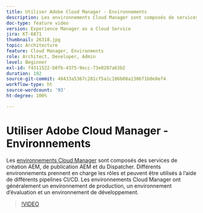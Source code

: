 ```yaml
---
title: Utiliser Adobe Cloud Manager - Environnements
description: Les environnements Cloud Manager sont composés de services de création AEM, de publication AEM et du Dispatcher. Différents environnements prennent en charge les rôles et peuvent être utilisés à l’aide de différents pipelines CI/CD. Les environnements Cloud Manager ont généralement un environnement de production, un environnement d’évaluation et un environnement de développement.
doc-type: feature video
version: Experience Manager as a Cloud Service
jira: KT-6871
thumbnail: 26318.jpg
topic: Architecture
feature: Cloud Manager, Environments
role: Architect, Developer, Admin
level: Beginner
exl-id: f4311522-b8fb-4375-9ecc-73e0207a63b2
duration: 192
source-git-commit: 48433a5367c281cf5a1c106b08a1306f1b0e8ef4
workflow-type: ht
source-wordcount: '93'
ht-degree: 100%

---
```


# Utiliser Adobe Cloud Manager - Environnements

Les [environnements Cloud Manager](https://experienceleague.adobe.com/docs/experience-manager-cloud-manager/using/how-to-use/manage-your-environment.html?lang=fr) sont composés des services de création AEM, de publication AEM et du Dispatcher. Différents environnements prennent en charge les rôles et peuvent être utilisés à l’aide de différents pipelines CI/CD. Les environnements Cloud Manager ont généralement un environnement de production, un environnement d’évaluation et un environnement de développement.

>[!VIDEO](https://video.tv.adobe.com/v/34716?quality=12&learn=on&captions=fre_fr)
